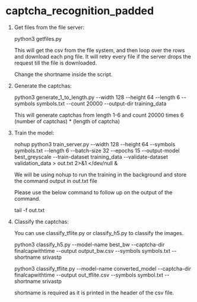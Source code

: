 # captcha_recognition_padded

1.  Get files from the file server:

    python3 getfiles.py

    This will get the csv from the flle system, and then loop over the rows and download each png file.
    It will retry every file if the server drops the request till the file is downloaded.

    Change the shortname inside the script.

3.  Generate the captchas:

    python3 generate_1_to_length.py --width 128 --height 64 --length 6 --symbols symbols.txt --count 20000 --output-dir training_data

    This will generate captchas from length 1-6 and count 20000 times 6 (number of captchas) * (length of captcha)

4.  Train the model:

    nohup python3 train_server.py --width 128 --height 64 --symbols symbols.txt --length 6 --batch-size 32 --epochs 15 --output-model best_greyscale --train-dataset training_data --validate-dataset validation_data > out.txt 2>&1 </dev/null &

    We will be using nohup to run the training in the background and store the command output in out.txt file

    Please use the below command to follow up on the output of the command.

    tail -f out.txt

5.  Classify the captchas:

    You can use classify_tflite.py or classify_h5.py to classify the images.

    python3 classify_h5.py --model-name best_bw --captcha-dir finalcapwithtime --output output_bw.csv --symbols symbols.txt --shortname srivastp

    python3 classify_tflite.py --model-name converted_model --captcha-dir finalcapwithtime --output out_tflite.csv --symbols symbol.txt --shortname srivastp

    shortname is required as it is printed in the header of the csv file.
